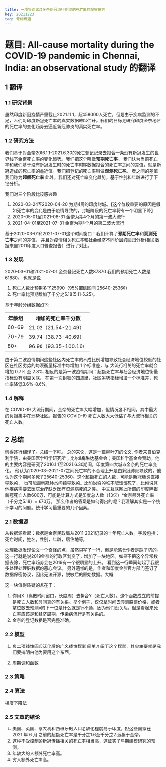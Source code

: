 ```yaml
---
title: 一项针对印度金奈新冠流行期间的死亡率的观察研究
key: 20211223
tag: 青梅煮酒
---
```

# 题目: All-cause mortality during the COVID-19 pandemic in Chennai, India: an observational study 的翻译

## 1 翻译

### 1.1 研究背景
虽然印度新冠疫情严重截止2021.11.1，超458000人死亡，但是由于疾病监测的不足，人们对印度新冠死亡率的真实数据难以估计。我们的目标是研究印度金奈地区的死亡率的变化趋势去逼近新冠肺炎的真实死亡率。

### 1.2 研究方法
我们基于对金奈2016.1.1-2021.6.30的死亡登记记录去拟合一条没有新冠发生的世界线下金奈死亡率的变化趋势。我们把这个叫做**预期死亡率**。
我们认为当前死亡率和我们基于没有新冠发生时的死亡率时序数据拟合的死亡率之间的差值，就是新冠造成的死亡率的逼近值。我们把登记的死亡率叫做**观测死亡率**。
者之间的差值我们称为**超额死亡率**
此外，我们还对死亡率变化趋势，基于性别和年龄进行了下钻分析。

我们对三个阶段比较感兴趣
1. 2020-03-24至2020-04-20 为期4周的印度封城。【这个阶段重要的原因是假如死亡率的变化是由于疫情导致的，封城阶段的死亡率将有一个明显下降】
2. 2020-05-01至2021-08-31 金奈为期4个月的第一波大流行
3. 2021-04-01至2021-07-31 金奈为期4个月的第二波大流行

基于2020-03-01和2021-07-01这个时间窗口：我们计算了**预期死亡率**和**观测死亡率**之间的差值，
并且对疫情相关死亡率和社会经济不同阶层的回归分析(相关数据来自2011印度人口普查报告）进行了对比。

### 1.3 发现
2020-03-01和2021-07-01 金奈登记死亡人数87870
我们的预期死亡人数是 61880。
也就是说
1. 死亡人数比预期多了25990（95%置信区间 25640-25360）
2. 死亡率比预期增加了千分之5.18(5.11-5.25)。

基于年龄分组数据如下:

|  年龄组   | 增加的死亡率千分数  |
|  ----  | ----  |
| 60-69  | 21.02（21.54-21.49） |
| 70-79  | 39.74（38.73-40.69） |
| 80+  | 96.90（93.35-100.16）|

由于第二波疫情期间这些社区内死亡率的不成比例增加导致社会经济地位较低的社区在社区劣势的每项衡量标准中每增加 1 个标准差，与
大流行相关的死亡率就会增加 0.7% 至 2.8%.
相反的是第一波疫情期间：超额死亡率与社会经济地位衡量指标没有明显关联。
在第一次封锁的四周里，社区劣势指标增加一个标准差，死亡率降低3.6%-8.6%。



### 1.4 解释
在 COVID-19 大流行期间，金奈的死亡率大幅增加，但情况各不相同，其中最大的负担集中在弱势社区。报告的 COVID-19 死亡人数大大低估了与大流行相关的死亡人数。

## 2 总结
懒得逐行翻译了。总结一下吧。
总的来说，这是一篇柳叶刀的[论文](https://www.thelancet.com/journals/laninf/article/PIIS1473-3099(21)00746-5/fulltext).
作者来自伯克利学院，由美国医学科学研究所；比尔&梅琳达基金会；美国科学基金会赞助。他的主要内容是研究了2016.1.1至2021.6.30期间，印度第四大城市金奈的死亡率变化。
他认为2020-03~2021-07之间死亡率的不合理上升是由新冠肺炎导致的，他认为这个期间多死了25640-25360。这个超额死亡的人数，可能是新冠肺炎直接导致的，
也可能是新冠肺炎间接导致的。比如说穷的吃不起饭饿死了，比如说其他疾病需要去医院治疗缺乏医疗资源病死的之类。
中文互联网上所谓的印度瞒报新冠死亡人数600万，可能是计算方式是印度总人数（13亿）*金奈额外死亡率（千分之5.18）= 670万。
那么作者的答案是如何得出的呢？我理解其实是一个统计学习的问题。统计学习最重要的几个因素。

### 2.1 数据源
从数据源看起：数据是金奈民政局从2011-2021记录的十年死亡人数。字段包括：死亡时间，姓名，性别，年龄，居住地等。

处理数据发现论文一个奇怪的点，虽然只写了一行，但是能感觉作者是踩了坑的。
这一行就是说2019金奈的行政区划变了，增加了一块地区。如果不把这个异常数据去除，死亡率趋势会在2019有一个很明显的上升。
看到这一行瞬间勾起了我很多处理处理脏数据的恶心会议。
另外遗憾的是，作者和印度金奈官方部门签订了数据保密协议，因此无法开源，脱敏后的原始数据。大概

这一块值得质疑的点在于：
1. 你用X（离散时间窗口，长度周）去拟合Y（死亡人数）。这个函数成立的前提是死亡人数和时间真的有关系。举个例子，仅仅拿时间去预测股票价格，或者拿位数去预测π的下一位是什么就是行不通，因为他们没关系。但是看起来死亡率应该是和经济周期，传染病流行是有关系的。
2. 金奈的登记数据是否完整准确。

### 2.2 模型

1. 负二项线性回归泛化后的广义线性模型 
简单介绍下这个模型，其实主要就是我们要搞明白他为要用这个东西。

3. 周期调和函数


### 2.3 策略



### 2.4 算法

梯度下降法

### 2.5 文章的结论
1. 美国、英国、意大利和西班牙的人口老龄化程度高于印度，但这些国家在 2021 年 6 月 之前的超额死亡率是千分之1.6至千分之2.远低于金奈。
2. 这种不受控制的新冠传播相关的死亡率相当高，这证实了早期建模研究的预测。
3. 年龄大的人额外死亡率高。
4. 穷人额外死亡率高。







